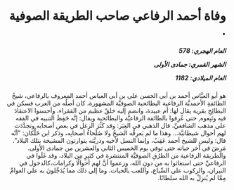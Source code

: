 <h1 dir="rtl">وفاة أحمد الرفاعي صاحب الطريقة الصوفية .</h1>

<h5 dir="rtl">العام الهجري:  578

الشهر القمري: جمادى الأولى

العام الميلادي: 1182</h5>

<p dir="rtl">هو أبو العبَّاس أحمد بن أبي الحسن علي بن أبي العباس أحمد المعروف بالرفاعي، شيخُ الطائفةِ الأحمديَّة الرفاعية البطائحية الصوفيَّة المشهورة، كان أصلُه من العرب فسكن في البطائِحِ بقرية يقال لها: أم عبيدة، وانضم إليه خلقٌ عظيم من الفقراء، وأحسنوا الاعتقادَ فيه وتَبِعوه, حتى عُرِفوا بالطائفة الرفاعيَّة والبطائحية ويقال: إنَّه حَفِظَ التنبيه في الفقه على مذهب الشافعيِّ، قال الذهبي في العِبَر: وقد كَثُرَ الزغل في بعض أصحابه وتجدَّدَت لهم أحوال شيطانيَّة... وهذا ما لم يَعرِفْه الشيخُ ولا صُلَحاءُ أصحابِه، وذكر ابن خَلِّكان: "أنَّه قال: وليس للشيخ أحمد عَقِبٌ، وإنما النسل لأخيه وذريَّته يتوارثون المشيخة بتلك البلاد". مَرِضَ في آخر حياته حتى توفي يوم الخميس الثاني والعشرين من جمادى الأولى. والطريقة الرفاعية من الطرُقِ الصوفيَّة المنتشرة في كثيرٍ مِن البلاد، وقد غَلَوا في الرفاعيِّ حتى استغاثوا به من دونِ الله، وزعموا أنَّ لهم أحوالًا وكرامات،كالدخول في النيران، والركوب على السِّباع، واللعب بالحيات، وما إلى ذلك مما يُدَجِّلونَ به على العوامِّ مِمَّا لم يُنزِلْ به الله سلطانًا.</p></br>
